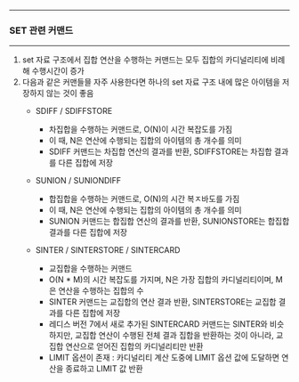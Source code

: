 -----
### SET 관련 커맨드
-----
1. set 자료 구조에서 집합 연산을 수행하는 커맨드는 모두 집합의 카디널리티에 비례해 수행시간이 증가
2. 다음과 같은 커맨들믈 자주 사용한다면 하나의 set 자료 구조 내에 많은 아이템을 저장하지 않는 것이 좋음
   - SDIFF / SDIFFSTORE
     + 차집합을 수행하는 커맨드로, O(N)이 시간 복잡도를 가짐
     + 이 때, N은 연산에 수행되는 집합의 아이템의 총 개수를 의미
     + SDIFF 커맨드는 차집합 연산의 결과를 반환, SDIFFSTORE는 차집합 결과를 다른 집합에 저장

   - SUNION / SUNIONDIFF
     + 합집합을 수행하는 커맨드로, O(N)의 시간 복ㅈ바도를 가짐
     + 이 때, N은 연산에 수행되는 집합의 아이템의 총 개수를 의미
     + SUNION 커맨드는 합집합 연산의 결과를 반환, SUNIONSTORE는 합집합 결과를 다른 집합에 저장

   - SINTER / SINTERSTORE / SINTERCARD
     + 교집합을 수행하는 커맨드
     + O(N * M)의 시간 복잡도를 가지며, N은 가장 집합의 카디널리티이며, M은 연산을 수행하는 집합의 수
     + SINTER 커맨드는 교집합의 연산 결과 반환, SINTERSTORE는 교집합 결과를 다른 집합에 저장
     + 레디스 버전 7에서 새로 추가된 SINTERCARD 커맨드는 SINTER와 비슷하지만, 교집합 연산이 수행된 전체 결과 집합을 반환하는 것이 아니라, 교집합 연산으로 얻어진 집합의 카디널리티만 반환
     + LIMIT 옵션이 존재 : 카디널리티 계산 도중에 LIMIT 옵션 값에 도달하면 연산을 종료하고 LIMIT 값 반환
